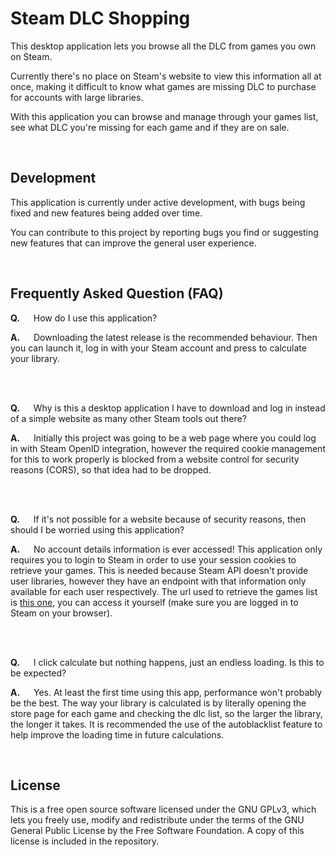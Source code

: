 # Steam DLC Shopping

This desktop application lets you browse all the DLC from games you own on Steam.

Currently there's no place on Steam's website to view this information all at once, making it difficult to know what games are missing DLC to purchase for accounts with large libraries.

With this application you can browse and manage through your games list, see what DLC you're missing for each game and if they are on sale.

<br/>

## Development

This application is currently under active development, with bugs being fixed and new features being added over time.

You can contribute to this project by reporting bugs you find or suggesting new features that can improve the general user experience.

<br/>

## Frequently Asked Question (FAQ)

**Q.** &emsp; How do I use this application?

**A.** &emsp; Downloading the latest release is the recommended behaviour. Then you can launch it, log in with your Steam account and press to calculate your library.

<br/><br/>

**Q.** &emsp; Why is this a desktop application I have to download and log in instead of a simple website as many other Steam tools out there?

**A.** &emsp; Initially this project was going to be a web page where you could log in with Steam OpenID integration, however the required cookie management for this to work properly is blocked from a website control for security reasons (CORS), so that idea had to be dropped.

<br/><br/>

**Q.** &emsp; If it's not possible for a website because of security reasons, then should I be worried using this application?

**A.** &emsp; No account details information is ever accessed! This application only requires you to login to Steam in order to use your session cookies to retrieve your games.
This is needed because Steam API doesn't provide user libraries, however they have an endpoint with that information only available for each user respectively. The url used to retrieve the games list is [this one](https://store.steampowered.com/dynamicstore/userdata/), you can access it yourself (make sure you are logged in to Steam on your browser).

<br/><br/>

**Q.** &emsp; I click calculate but nothing happens, just an endless loading. Is this to be expected?

**A.** &emsp; Yes. At least the first time using this app, performance won't probably be the best. The way your library is calculated is by literally opening the store page for each game and checking the dlc list, so the larger the library, the longer it takes. It is recommended the use of the autoblacklist feature to help improve the loading time in future calculations.

<br/>

## License

This is a free open source software licensed under the GNU GPLv3, which lets you freely use, modify and redistribute under the terms of the GNU General Public License  by the Free Software Foundation.
A copy of this license is included in the repository.
